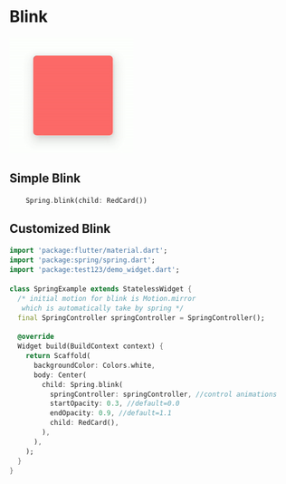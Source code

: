 # Blink

 ![simple_fade](https://github.com/KaushickSArgekar/spring/blob/master/assets/blink.gif?raw=true)



## Simple Blink

```dart
    Spring.blink(child: RedCard())
 ```



## Customized Blink

```dart
import 'package:flutter/material.dart';
import 'package:spring/spring.dart';
import 'package:test123/demo_widget.dart';

class SpringExample extends StatelessWidget {
  /* initial motion for blink is Motion.mirror
   which is automatically take by spring */
  final SpringController springController = SpringController();

  @override
  Widget build(BuildContext context) {
    return Scaffold(
      backgroundColor: Colors.white,
      body: Center(
        child: Spring.blink(
          springController: springController, //control animations
          startOpacity: 0.3, //default=0.0
          endOpacity: 0.9, //default=1.1
          child: RedCard(),
        ),
      ),
    );
  }
}

```

